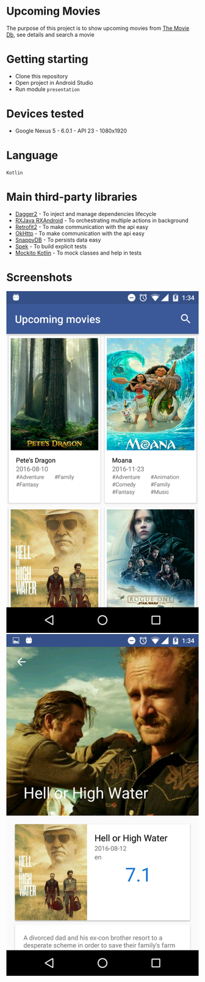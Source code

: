 # Upcoming Movies
The purpose of this project is to show upcoming movies from [The Movie Db](https://www.themoviedb.org/), see details and search a movie

# Getting starting

- Clone this repository
- Open project in Android Studio
- Run module `presentation`

# Devices tested
- Google Nexus 5 - 6.0.1 - API 23 - 1080x1920

# Language
`Kotlin`

# Main third-party libraries

- [Dagger2](https://github.com/google/dagger) - To inject and manage dependencies lifecycle 
- [RXJava RXAndroid](https://github.com/ReactiveX/RxAndroid) - To orchestrating multiple actions in background
- [Retrofit2](https://square.github.io/retrofit/) - To make communication with the api easy
- [OkHttp](http://square.github.io/okhttp/) - To make communication with the api easy
- [SnappyDB](https://github.com/nhachicha/SnappyDB) - To persists data easy
- [Spek](https://jetbrains.github.io/spek/) - To build explicit tests
- [Mockito Kotlin](https://github.com/nhaarman/mockito-kotlin) - To mock classes and help in tests

# Screenshots

![Alt text](/screenshots/Screenshot_movies.png?raw=true "Movies")
![Alt text](/screenshots/Screenshot_movie_detail.png?raw=true "Movie detail")
